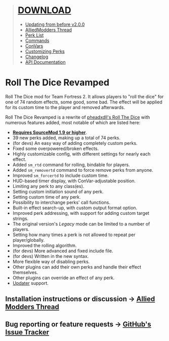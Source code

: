 > # [DOWNLOAD](https://github.com/Phil25/RTD/releases/latest)
> * [Updating from before v2.0.0](https://github.com/Phil25/RTD/wiki/updating-from-before-v2.0.0)
> * [AlliedModders Thread](https://forums.alliedmods.net/showthread.php?t=278579)
> * [Perk List](https://github.com/Phil25/RTD/wiki/perk-list)
> * [Commands](https://github.com/Phil25/RTD/wiki/commands)
> * [ConVars](https://github.com/Phil25/RTD/wiki/convars)
> * [Customizing Perks](https://github.com/Phil25/RTD/wiki/customizing-perks)
> * [Changelog](https://github.com/Phil25/RTD/wiki/changelog)
> * [API Documentation](https://github.com/Phil25/RTD/wiki/api-documentation)

# Roll The Dice Revamped

Roll The Dice mod for Team Fortress 2. It allows players to "roll the dice" for one of 74 random effects, some good, some bad. The effect will be applied for its custom time to the player and removed afterwards.

Roll The Dice Revamped is a rewrite of [pheadxdll's Roll The Dice](https://forums.alliedmods.net/showthread.php?p=666222) with numerous features added, most notable of which are listed here:
* **[Requires SourceMod 1.9 or higher](http://www.sourcemod.net/downloads.php?branch=stable)**.
* 39 new perks added, making up a total of 74 perks.
* (for devs) An easy way of adding completely custom perks.
* Fixed some overpowered/broken effects.
* Highly customizable config, with different settings for nearly each effect.
* Added `sm_rtd` command for rolling, bindable for players.
* Added `sm_removertd` command to force remove perks from anyone.
* Improved `sm_forcertd` to include custom time.
* HUD-based timer display, with ConVar-adjustable position.
* Limiting any perk to any class(es).
* Setting custom initiation sound of any perk.
* Setting custom time of any perk.
* Possibility to interchange perks' call functions.
* Built-in effect search-up, with custom output format option.
* Improved perk addressing, with support for adding custom target strings.
* The original version's _Legacy_ mode can be limited to a number of players.
* Setting how many times a perk is not allowed to repeat per player/globally.
* Improved the rolling algorithm.
* (for devs) More advanced and fixed include file.
* (for devs) Written in the new syntax.
* More flexible way of disabling perks.
* Other plugins can add their own perks and handle their effect themselves.
* Other plugins can override an effect of any perk.
* [Updater](https://forums.alliedmods.net/showthread.php?t=169095) support.

## Installation instructions or discussion → [Allied Modders Thread](https://forums.alliedmods.net/showthread.php?t=278579)
## Bug reporting or feature requests → [GitHub's Issue Tracker](https://github.com/Phil25/RTD/issues)
